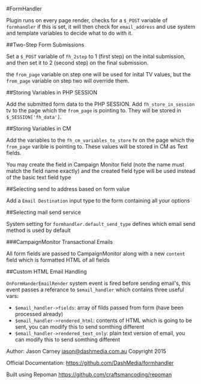 #FormHandler

Plugin runs on every page render, checks for a `$_POST` variable of `formhandler` if this is set, it will then check for `email_address` and use system and template variables to decide what to do with it.

##Two-Step Form Submissions

Set a `$_POST` variable of `fh_2step` to 1 (first step) on the inital submission, and then set it to 2 (second step) on the final submission.

the `from_page` variable on step one will be used for inital TV values, but the `from_page` variable on step two will override them.

##Storing Variables in PHP SESSION

Add the submitted form data to the PHP SESSION. Add `fh_store_in_session` tv to the page which the `from_page` is pointing to. They will be stored in `$_SESSION['fh_data']`.

##Storing Variables in CM

Add the variables to the `fh_cm_variables_to_store` tv on the page which the `from_page` varible is pointing to. These values will be stored in CM as Text fields.

You may create the field in Campaign Monitor field (note the name must match the field name exactly) and the created field type will be used instead of the basic text field type

##Selecting send to address based on form value

Add a `Email Destination` input type to the form containing all your options

##Selecting mail send service

System setting for `formhandler.default_send_type` defines which email send method is used by default

###CampaignMonitor Transactional Emails

All form fields are passed to CampaignMonitor along with a new `content` field which is formatted HTML of all fields

##Custom HTML Email Handling

`OnFormHanderEmailRender` system event is fired before sending email's, this event passes a referance to `$email_handler` which contains three useful vars:

- `$email_handler->fields`: array of filds passed from form (have been processed already)
- `$email_handler->rendered_html`: contents of HTML which is going to be sent, you can modify this to send somthing different
- `$email_handler->rendered_text_only`: plain text version of email, you can modify this to send somthing different

Author: Jason Carney <jason@dashmedia.com.au>
Copyright 2015

Official Documentation: https://github.com/DashMedia/formhandler

Built using Repoman https://github.com/craftsmancoding/repoman